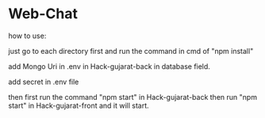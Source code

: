 # Web-Chat

how to use:
  
  just go to each directory first and run the command in cmd of "npm install"
  
  add Mongo Uri in .env in Hack-gujarat-back in database field.
  
  add secret in .env file
  
  then first run the command "npm start" in Hack-gujarat-back then run "npm start" in Hack-gujarat-front and it will start.
